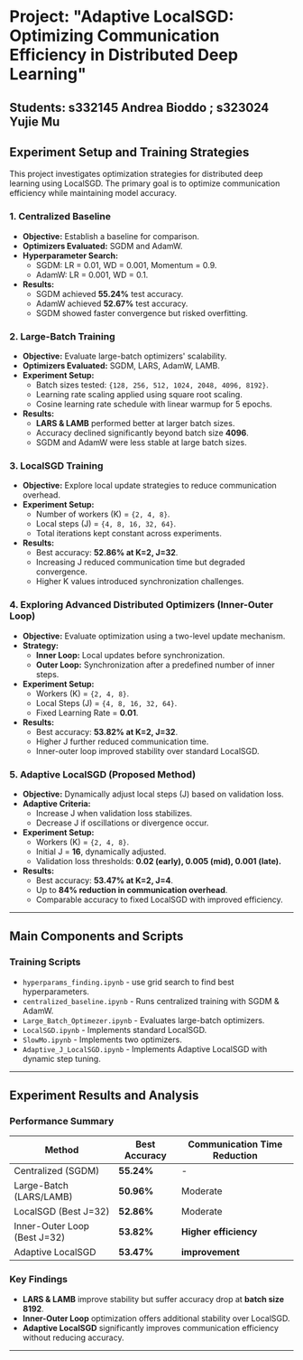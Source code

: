 # Project: "Adaptive LocalSGD: Optimizing Communication Efficiency in Distributed Deep Learning"
## Students: s332145 Andrea Bioddo ; s323024 Yujie Mu 

## Experiment Setup and Training Strategies

This project investigates optimization strategies for distributed deep learning using LocalSGD. The primary goal is to optimize communication efficiency while maintaining model accuracy.

### **1. Centralized Baseline**
- **Objective:** Establish a baseline for comparison.
- **Optimizers Evaluated:** SGDM and AdamW.
- **Hyperparameter Search:**
  - SGDM: LR = 0.01, WD = 0.001, Momentum = 0.9.
  - AdamW: LR = 0.001, WD = 0.1.
- **Results:**
  - SGDM achieved **55.24%** test accuracy.
  - AdamW achieved **52.67%** test accuracy.
  - SGDM showed faster convergence but risked overfitting.

### **2. Large-Batch Training**
- **Objective:** Evaluate large-batch optimizers' scalability.
- **Optimizers Evaluated:** SGDM, LARS, AdamW, LAMB.
- **Experiment Setup:**
  - Batch sizes tested: `{128, 256, 512, 1024, 2048, 4096, 8192}`.
  - Learning rate scaling applied using square root scaling.
  - Cosine learning rate schedule with linear warmup for 5 epochs.
- **Results:**
  - **LARS & LAMB** performed better at larger batch sizes.
  - Accuracy declined significantly beyond batch size **4096**.
  - SGDM and AdamW were less stable at large batch sizes.

### **3. LocalSGD Training**
- **Objective:** Explore local update strategies to reduce communication overhead.
- **Experiment Setup:**
  - Number of workers (K) = `{2, 4, 8}`.
  - Local steps (J) = `{4, 8, 16, 32, 64}`.
  - Total iterations kept constant across experiments.
- **Results:**
  - Best accuracy: **52.86% at K=2, J=32**.
  - Increasing J reduced communication time but degraded convergence.
  - Higher K values introduced synchronization challenges.

### **4. Exploring Advanced Distributed Optimizers (Inner-Outer Loop)**
- **Objective:** Evaluate optimization using a two-level update mechanism.
- **Strategy:**
  - **Inner Loop:** Local updates before synchronization.
  - **Outer Loop:** Synchronization after a predefined number of inner steps.
- **Experiment Setup:**
  - Workers (K) = `{2, 4, 8}`.
  - Local Steps (J) = `{4, 8, 16, 32, 64}`.
  - Fixed Learning Rate = **0.01**.
- **Results:**
  - Best accuracy: **53.82% at K=2, J=32**.
  - Higher J further reduced communication time.
  - Inner-outer loop improved stability over standard LocalSGD.

### **5. Adaptive LocalSGD (Proposed Method)**
- **Objective:** Dynamically adjust local steps (J) based on validation loss.
- **Adaptive Criteria:**
  - Increase J when validation loss stabilizes.
  - Decrease J if oscillations or divergence occur.
- **Experiment Setup:**
  - Workers (K) = `{2, 4, 8}`.
  - Initial J = **16**, dynamically adjusted.
  - Validation loss thresholds: **0.02 (early), 0.005 (mid), 0.001 (late).**
- **Results:**
  - Best accuracy: **53.47% at K=2, J=4**.
  - Up to **84% reduction in communication overhead**.
  - Comparable accuracy to fixed LocalSGD with improved efficiency.

---

## **Main Components and Scripts**

### **Training Scripts**
- `hyperparams_finding.ipynb` - use grid search to find best hyperparameters.
- `centralized_baseline.ipynb` - Runs centralized training with SGDM & AdamW.
- `Large_Batch_Optimezer.ipynb` - Evaluates large-batch optimizers.
- `LocalSGD.ipynb` - Implements standard LocalSGD.
- `SlowMo.ipynb` - Implements two optimizers.
- `Adaptive_J_LocalSGD.ipynb` - Implements Adaptive LocalSGD with dynamic step tuning.

---
## **Experiment Results and Analysis**

### **Performance Summary**
| Method | Best Accuracy | Communication Time Reduction |
|--------|-------------|---------------------------|
| Centralized (SGDM) | **55.24%** | - |
| Large-Batch (LARS/LAMB) | **50.96%** | Moderate |
| LocalSGD (Best J=32) | **52.86%** | Moderate |
| Inner-Outer Loop (Best J=32) | **53.82%** | **Higher efficiency** |
| Adaptive LocalSGD | **53.47%** | **improvement** |

### **Key Findings**
- **LARS & LAMB** improve stability but suffer accuracy drop at **batch size 8192**.
- **Inner-Outer Loop** optimization offers additional stability over LocalSGD.
- **Adaptive LocalSGD** significantly improves communication efficiency without reducing accuracy.

---
